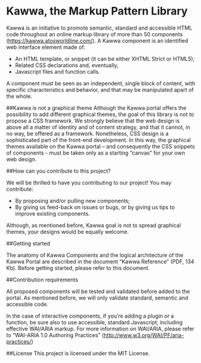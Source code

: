 Kawwa, the Markup Pattern Library
=====
Kawwa is an initiative to promote semantic, standard and accessible HTML code throughout an online markup library of more than 50 components (https://kawwa.atosworldline.com/).
A Kawwa component is an identified web interface element made of:
-  An HTML template, or snippet (it can be either XHTML Strict or HTML5);
-	Related CSS declarations and, eventually,
-	Javascript files and function calls.

A component must be seen as an independent, single block of content, with specific characteristics and behavior, and that may be manipulated apart of the whole.

##Kawwa is not a graphical theme
Although the Kawwa portal offers the possibility to add different graphical themes, the goal of this library is not to propose a CSS framework.
We strongly believe that the web design is above all a matter of identity and of content strategy, and that it cannot, in no way, be offered as a framework. Nonetheless, CSS design is a sophisticated part of the front-end development. In this way, the graphical themes available on the Kawwa portal – and consequently the CSS snippets of components - must be taken only as a starting “canvas” for your own web design.

##How can you contribute to this project?

We will be thrilled to have you contributing to our project!
You may contribute:
-	By proposing and/or pulling new components;
-	By giving us feed-back on issues or bugs, or by giving us tips to improve existing components.

Although, as mentioned before, Kawwa goal is not to spread graphical themes, your designs would be equally welcome.

##Getting started

The anatomy of Kawwa Components and the logical architecture of the Kawwa Portal are described in the document “Kawwa Reference” (PDF, 134 Kb).
Before getting started, please refer to this document.

##Contribution requirements

All proposed components will be tested and validated before added to the portal. As mentioned before, we will only validate standard, semantic and accessible code. 

In the case of interactive components, if you’re adding a plugin or a function, be sure also to use accessible, standard Javascript, including effective WAI/ARIA markup.
For more information on WAI/ARIA, please refer to “WAI-ARIA 1.0 Authoring Practices” (http://www.w3.org/WAI/PF/aria-practices/)

##License
This project is licensed under the MIT License.
